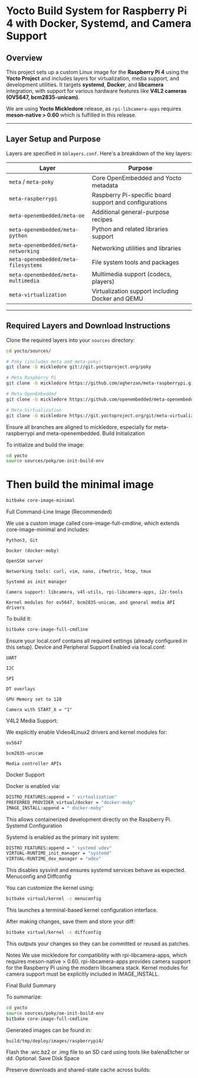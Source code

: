 # Yocto Build System for Raspberry Pi 4 with Docker, Systemd, and Camera Support

## Overview

This project sets up a custom Linux image for the **Raspberry Pi 4** using the **Yocto Project** and includes layers for virtualization, media support, and development utilities. It targets **systemd**, **Docker**, and **libcamera** integration, with support for various hardware features like **V4L2 cameras (OV5647, bcm2835-unicam)**.

We are using **Yocto Mickledore** release, as `rpi-libcamera-apps` requires **meson-native > 0.60** which is fulfilled in this release.

---

## Layer Setup and Purpose

Layers are specified in `bblayers.conf`. Here's a breakdown of the key layers:

| Layer                                | Purpose |
|-------------------------------------|---------|
| `meta` / `meta-poky`                | Core OpenEmbedded and Yocto metadata |
| `meta-raspberrypi`                  | Raspberry Pi-specific board support and configurations |
| `meta-openembedded/meta-oe`         | Additional general-purpose recipes |
| `meta-openembedded/meta-python`     | Python and related libraries support |
| `meta-openembedded/meta-networking` | Networking utilities and libraries |
| `meta-openembedded/meta-filesystems`| File system tools and packages |
| `meta-openembedded/meta-multimedia` | Multimedia support (codecs, players) |
| `meta-virtualization`               | Virtualization support including Docker and QEMU |
  
---

## Required Layers and Download Instructions

Clone the required layers into your `sources` directory:

```bash
cd yocto/sources/

# Poky (includes meta and meta-poky)
git clone -b mickledore git://git.yoctoproject.org/poky

# Meta Raspberry Pi
git clone -b mickledore https://github.com/agherzan/meta-raspberrypi.git

# Meta OpenEmbedded
git clone -b mickledore https://github.com/openembedded/meta-openembedded.git

# Meta Virtualization
git clone -b mickledore https://git.yoctoproject.org/git/meta-virtualization
```

Ensure all branches are aligned to mickledore, especially for meta-raspberrypi and meta-openembedded.
Build Initialization

To initialize and build the image:

```bash
cd yocto
source sources/poky/oe-init-build-env
```

# Then build the minimal image

```bash
bitbake core-image-minimal
```

Full Command-Line Image (Recommended)

We use a custom image called core-image-full-cmdline, which extends core-image-minimal and includes:

    Python3, Git

    Docker (docker-moby)

    OpenSSH server

    Networking tools: curl, vim, nano, ifmetric, htop, tmux

    Systemd as init manager

    Camera support: libcamera, v4l-utils, rpi-libcamera-apps, i2c-tools

    Kernel modules for ov5647, bcm2835-unicam, and general media API drivers

To build it:

```bash
bitbake core-image-full-cmdline
```

Ensure your local.conf contains all required settings (already configured in this setup).
Device and Peripheral Support
Enabled via local.conf:

    UART

    I2C

    SPI

    DT overlays

    GPU Memory set to 128

    Camera with START_X = "1"

V4L2 Media Support:

We explicitly enable Video4Linux2 drivers and kernel modules for:

    ov5647

    bcm2835-unicam

    Media controller APIs

Docker Support

Docker is enabled via:

```bash
DISTRO_FEATURES:append = " virtualization"
PREFERRED_PROVIDER_virtual/docker = "docker-moby"
IMAGE_INSTALL:append = " docker-moby"
```

This allows containerized development directly on the Raspberry Pi.
Systemd Configuration

Systemd is enabled as the primary init system:

```bash
DISTRO_FEATURES:append = " systemd udev"
VIRTUAL-RUNTIME_init_manager = "systemd"
VIRTUAL-RUNTIME_dev_manager = "udev"
```

This disables sysvinit and ensures systemd services behave as expected.
Menuconfig and Diffconfig

You can customize the kernel using:

```bash
bitbake virtual/kernel -c menuconfig
```

This launches a terminal-based kernel configuration interface.

After making changes, save them and store your diff:

```bash
bitbake virtual/kernel -c diffconfig
```

This outputs your changes so they can be committed or reused as patches.

Notes
We use mickledore for compatibility with rpi-libcamera-apps, which requires meson-native > 0.60.
rpi-libcamera-apps provides camera support for the Raspberry Pi using the modern libcamera stack.
Kernel modules for camera support must be explicitly included in IMAGE_INSTALL.

Final Build Summary

To summarize:

```bash
cd yocto
source sources/poky/oe-init-build-env
bitbake core-image-full-cmdline
```

Generated images can be found in:

```bash
build/tmp/deploy/images/raspberrypi4/
```

Flash the .wic.bz2 or .img file to an SD card using tools like balenaEtcher or dd.
Optional: Save Disk Space

Preserve downloads and shared-state cache across builds:

